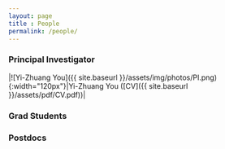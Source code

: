```yaml
--- 
layout: page 
title : People 
permalink: /people/
---
```


### Principal Investigator

|![Yi-Zhuang You]({{ site.baseurl }}/assets/img/photos/PI.png){:width="120px"}|Yi-Zhuang You ([CV]({{ site.baseurl }}/assets/pdf/CV.pdf))|

### Grad Students

### Postdocs


